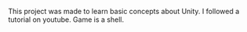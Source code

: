 This project was made to learn basic concepts about Unity.
I followed a tutorial on youtube.
Game is a shell.